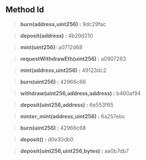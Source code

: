 ## Method Id 

>**burn(address,uint256) :** 9dc29fac

>**deposit(address) :** 4b29d210

>**mint(uint256):** a0712d68

>**requestWithdrawEth(uint256) :** a0907283

>**mint(address,uint256) :** 49123dc2

>**burn(uint256) :** 42966c68

>**withdraw(uint256,address,address) :** b460af94

> **deposit(uint256,address) :** 6e553f65

> **minter_mint(address,uint256) :** 6a257ebc

>**burn(uint256) :** 42966c68

> **deposit() :** d0e30db0 

>**deposit(uint256,uint256,bytes) :** aa0b7db7

